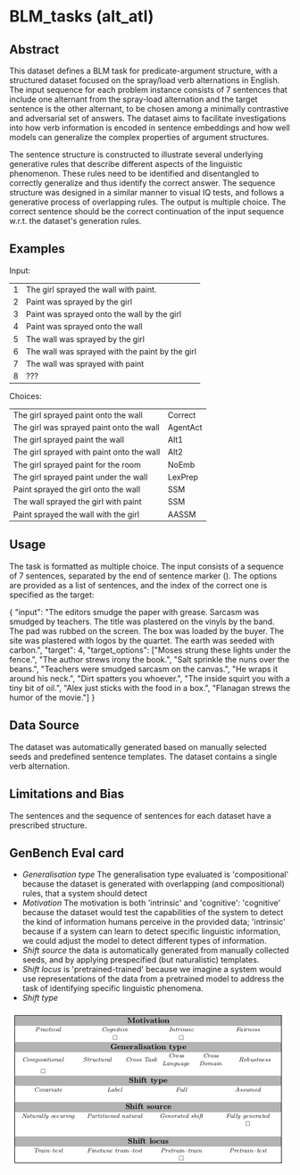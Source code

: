 # BLM_tasks (alt_atl)

## Abstract
This dataset defines a BLM task for predicate-argument structure, with a structured dataset focused on the spray/load verb alternations in English. The input sequence for each problem instance consists of 7 sentences that include one alternant from the spray-load alternation and the target sentence is the other alternant, to be chosen among a minimally contrastive and adversarial set of answers. The dataset aims to facilitate investigations into how verb information is encoded in sentence embeddings and how well models can generalize the complex properties of argument structures.

The sentence structure is constructed to illustrate several underlying generative rules that describe different aspects of the linguistic phenomenon. These rules need to be identified and disentangled to correctly generalize and thus identify the correct answer. The sequence structure was designed in a similar manner to visual IQ tests, and follows a generative process of overlapping rules. The output is multiple choice. The correct sentence should be the correct continuation of the input sequence w.r.t. the dataset's generation rules.


## Examples
Input:

|   |                                                 |
|---|-------------------------------------------------|
| 1 | The girl sprayed the wall with paint.           |
| 2 | Paint was sprayed by the girl                   |
| 3 | Paint was sprayed onto the wall by the girl     |
| 4 | Paint was sprayed onto the wall                 |
| 5 | The wall was sprayed by the girl                |
| 6 | The wall was sprayed with the paint by the girl |
| 7 | The wall was sprayed with paint                 |
| 8 | ???                                             |

Choices:

|                                           |          |
|-------------------------------------------|----------|
| The girl sprayed paint onto the wall      | Correct  |
| The girl was sprayed paint onto the wall  | AgentAct |
| The girl sprayed paint the wall           | Alt1     |
| The girl sprayed with paint onto the wall | Alt2     |
| The girl sprayed paint for the room       | NoEmb    |
| The girl sprayed paint under the wall     | LexPrep  |
| Paint sprayed the girl onto the wall      | SSM      |
| The wall sprayed the girl with paint      | SSM      |
| Paint sprayed the wall with the girl      | AASSM    |

## Usage
The task is formatted as multiple choice. The input consists of a sequence of 7 sentences, separated by the end of sentence marker (</s>). The options are provided as a list of sentences, and the index of the correct one is specified as the target:

{
   "input": "The editors smudge the paper with grease. </s> Sarcasm was smudged by teachers. </s> The title was plastered on the vinyls by the band. </s> The pad was rubbed on the screen. </s> The box was loaded by the buyer. </s> The site was plastered with logos by the quartet. </s> The earth was seeded with carbon.", 
   "target": 4, 
   "target_options": ["Moses strung these lights under the fence.", "The author strews irony the book.", "Salt sprinkle the nuns over the beans.", "Teachers were smudged sarcasm on the canvas.", "He wraps it around his neck.", "Dirt spatters you whoever.", "The inside squirt you with a tiny bit of oil.", "Alex just sticks with the food in a box.", "Flanagan strews the humor of the movie."]
}

## Data Source
The dataset was automatically generated based on manually selected seeds and predefined sentence templates. The dataset contains a single verb alternation.

## Limitations and Bias
The sentences and the sequence of sentences for each dataset have a prescribed structure. 

## GenBench Eval card

- *Generalisation type* The generalisation type evaluated is 'compositional' because the dataset is generated with overlapping (and compositional) rules, that a system should detect
- *Motivation* The motivation is both 'intrinsic' and 'cognitive': 'cognitive' because the dataset would test the capabilities of the system to detect the kind of information humans perceive in the provided data; 'intrinsic' because if a system can learn to detect specific linguistic information, we could adjust the model to detect different types of information.
- *Shift source* the data is automatically generated from manually collected seeds, and by applying prespecified (but naturalistic) templates.
- *Shift locus* is 'pretrained-trained' because we imagine a system would use representations of the data from a pretrained model to address the task of identifying specific linguistic phenomena.
- *Shift type* 


![GenBench Eval Card](GenBench_eval_card.png)

